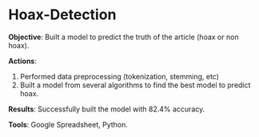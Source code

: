 # Hoax-Detection

**Objective**: Built a model to predict the truth of the
article (hoax or non hoax).

**Actions**:
1. Performed data preprocessing (tokenization,
stemming, etc)
2. Built a model from several algorithms to find the
best model to predict hoax.

**Results**: Successfully built the model with 82.4%
accuracy.

**Tools**: Google Spreadsheet, Python.
